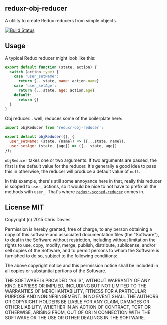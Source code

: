 ## reduxr-obj-reducer

A utility to create Redux reducers from simple objects.

[![Build Status](https://travis-ci.org/chrisdavies/reduxr-obj-reducer.svg?branch=master)](https://travis-ci.org/chrisdavies/reduxr-obj-reducer)

## Usage

A typical Redux reducer might look like this:

```js
export default function (state, action) {
  switch (action.type) {
    case 'user_setName':
      return {...state, name: action.name}
    case 'user_setAge':
      return {...state, age: action.age}
    default:
      return {}
  }
}
```

Obj reducer... well, reduces some of the boilerplate here:

```js
import objReducer from 'reduxr-obj-reducer';

export default objReducer({}, {
  user_setName: (state, {name}) => ({...state, name}),
  user_setAge: (state, {age}) => ({...state, age})
});

```

`objReducer` takes one or two arguments. If two arguments are passed, the first
is the default value for the reducer. It's generally a good idea to pass this
in otherwise, the reducer will produce a default value of `null`.

In this example, there's still some annoyance here in that, really this reducer 
is scoped to `user_` actions, so it would be nice to not have to prefix all the
methods with `user_`. That's where [`reduxr-scoped-reducer`](https://github.com/chrisdavies/reduxr-scoped-reducer) comes in.

## License MIT

Copyright (c) 2015 Chris Davies

Permission is hereby granted, free of charge, to any person obtaining a copy of this software and associated documentation files (the "Software"), to deal in the Software without restriction, including without limitation the rights to use, copy, modify, merge, publish, distribute, sublicense, and/or sell copies of the Software, and to permit persons to whom the Software is furnished to do so, subject to the following conditions:

The above copyright notice and this permission notice shall be included in all copies or substantial portions of the Software.

THE SOFTWARE IS PROVIDED "AS IS", WITHOUT WARRANTY OF ANY KIND, EXPRESS OR IMPLIED, INCLUDING BUT NOT LIMITED TO THE WARRANTIES OF MERCHANTABILITY, FITNESS FOR A PARTICULAR PURPOSE AND NONINFRINGEMENT. IN NO EVENT SHALL THE AUTHORS OR COPYRIGHT HOLDERS BE LIABLE FOR ANY CLAIM, DAMAGES OR OTHER LIABILITY, WHETHER IN AN ACTION OF CONTRACT, TORT OR OTHERWISE, ARISING FROM, OUT OF OR IN CONNECTION WITH THE SOFTWARE OR THE USE OR OTHER DEALINGS IN THE SOFTWARE.
